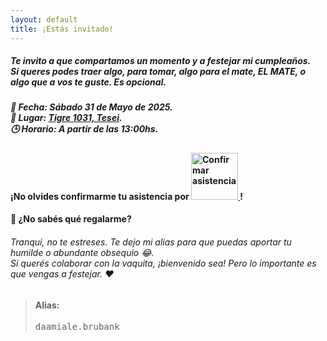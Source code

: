 ```yaml
---
layout: default
title: ¡Estás invitado!
---
```

##### Te invito a que compartamos un momento y a festejar mi cumpleaños.<br>Si queres podes traer algo, para tomar, algo para el mate, EL MATE, o algo que a vos te guste. Es opcional.

##### 📅 **Fecha**: Sábado 31 de Mayo de 2025.<br>📍 **Lugar**: [Tigre 1031, Tesei](https://maps.app.goo.gl/Vv6bAT5G3VhtuPPL8).<br>🕒 **Horario**: A partir de las 13:00hs.  

<h4> ¡No olvides confirmarme tu asistencia por
    <a href="https://wa.me/5491162595238?text=%C2%A1Hola%20Daami!%20Vi%20tu%20invitaci%C3%B3n%20y%20quer%C3%ADa%20confirmar%20que%20voy%20%F0%9F%A5%B3" target="_blank">
      <img src="https://static.whatsapp.net/rsrc.php/yZ/r/JvsnINJ2CZv.svg" width="75vw" alt="Confirmar asistencia" />
    </a>
  !
</h4>

#### 🎁 ¿No sabés qué regalarme?
###### Tranqui, no te estreses. Te dejo mi alias para que puedas aportar tu humilde o abundante obsequio 😂.<br>Si querés colaborar con la vaquita, ¡bienvenido sea! Pero lo importante es que vengas a festejar. ❤️

>#### Alias: 
><pre style="width:50%;">daamiale.brubank</pre>

